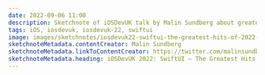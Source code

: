 ```yaml
---
date: 2022-09-06 11:00
description: Sketchnote of iOSDevUK talk by Malin Sundberg about greatest hits of SwiftUI of 2022
tags: iOS, iosdevuk, iosdevuk-22, swiftui
image: images/sketchnotes/iosdevuk22-swiftui-the-greatest-hits-of-2022-small.jpg
sketchnoteMetadata.contentCreator: Malin Sundberg
sketchnoteMetadata.linkToContentCreator: https://twitter.com/malinsundberg
sketchnoteMetadata.heading: iOSDevUK 2022: SwiftUI – The Greatest Hits of 2022
---
```


